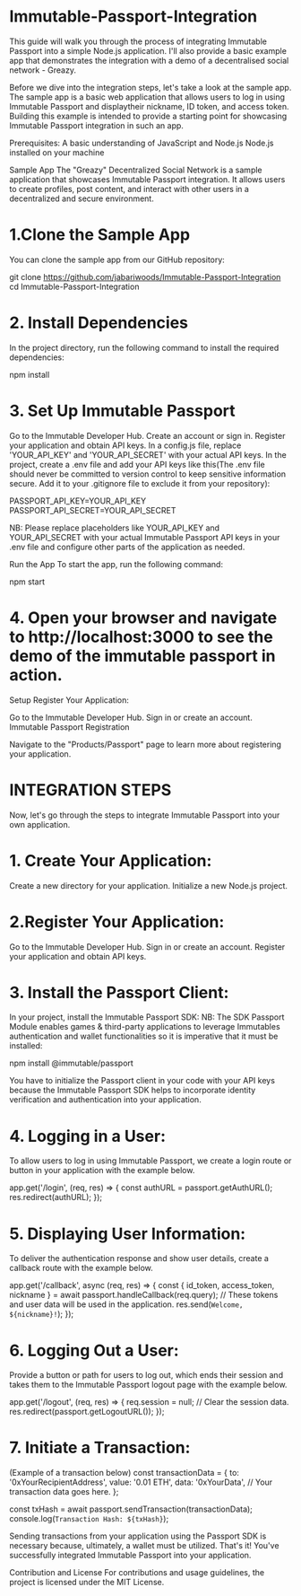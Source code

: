 # Immutable-Passport-Integration
This guide will walk you through the process of integrating Immutable Passport into a simple Node.js application. I'll also provide a basic example app that demonstrates the integration with a demo of a decentralised social network - Greazy.

Before we dive into the integration steps, let's take a look at the sample app. The sample app is a basic web application that allows users to log in using Immutable Passport and displaytheir nickname, ID token, and access token. Building this example is intended to provide a starting point for showcasing Immutable Passport integration in such an app. 

Prerequisites:
A basic understanding of JavaScript and Node.js
Node.js installed on your machine

Sample App
The "Greazy" Decentralized Social Network is a sample application that showcases Immutable Passport integration. It allows users to create profiles, post content, and interact with other users in a decentralized and secure environment.


# 1.Clone the Sample App
You can clone the sample app from our GitHub repository:

git clone https://github.com/jabariwoods/Immutable-Passport-Integration
cd Immutable-Passport-Integration


# 2. Install Dependencies
In the project directory, run the following command to install the required dependencies:

npm install

# 3. Set Up Immutable Passport
Go to the Immutable Developer Hub.
Create an account or sign in.
Register your application and obtain API keys.
In a config.js file, replace 'YOUR_API_KEY' and 'YOUR_API_SECRET' with your actual API keys.
In the project, create a .env file and add your API keys like this(The .env file should never be committed to version control to keep sensitive information secure. Add it to your .gitignore file to exclude it from your repository):

PASSPORT_API_KEY=YOUR_API_KEY
PASSPORT_API_SECRET=YOUR_API_SECRET

NB: Please replace placeholders like YOUR_API_KEY and YOUR_API_SECRET with your actual Immutable Passport API keys in your .env file and configure other parts of the application as needed. 

Run the App
To start the app, run the following command:

npm start

# 4. Open your browser and navigate to http://localhost:3000 to see the demo of the immutable passport in action.

Setup
Register Your Application:

Go to the Immutable Developer Hub.
Sign in or create an account.
Immutable Passport Registration

Navigate to the "Products/Passport" page to learn more about registering your application.

# INTEGRATION STEPS

Now, let's go through the steps to integrate Immutable Passport into your own application.

# 1. Create Your Application:
Create a new directory for your application.
Initialize a new Node.js project.

# 2.Register Your Application:
Go to the Immutable Developer Hub.
Sign in or create an account.
Register your application and obtain API keys.

# 3. Install the Passport Client:
In your project, install the Immutable Passport SDK:    NB: The SDK Passport Module enables games & third-party applications to leverage Immutables authentication and wallet functionalities so it is imperative that it must be installed:

npm install @immutable/passport

You have to initialize the Passport client in your code with your API keys because the Immutable Passport SDK helps to incorporate identity verification and authentication into your application.

# 4. Logging in a User:
To allow users to log in using Immutable Passport, we create a login route or button in your application with the example below.

app.get('/login', (req, res) => {
  const authURL = passport.getAuthURL();
  res.redirect(authURL);
});

# 5. Displaying User Information:
To deliver the authentication response and show user details, create a callback route with the example below.

app.get('/callback', async (req, res) => {
  const { id_token, access_token, nickname } = await passport.handleCallback(req.query);
  // These tokens and user data will be used in the application. 
  res.send(`Welcome, ${nickname}!`);
});

# 6. Logging Out a User:
Provide a button or path for users to log out, which ends their session and takes them to the Immutable Passport logout page with the example below.

app.get('/logout', (req, res) => {
  req.session = null; // Clear the session data.
  res.redirect(passport.getLogoutURL());
});

# 7. Initiate a Transaction:
(Example of a transaction below)
const transactionData = {
  to: '0xYourRecipientAddress',
  value: '0.01 ETH',
  data: '0xYourData', // Your transaction data goes here.
};

const txHash = await passport.sendTransaction(transactionData);
console.log(`Transaction Hash: ${txHash}`);

Sending transactions from your application using the Passport SDK is necessary because, ultimately, a wallet must be utilized.
That's it! You've successfully integrated Immutable Passport into your application.

Contribution and License
For contributions and usage guidelines, the project is licensed under the MIT License.
